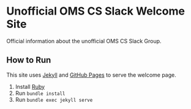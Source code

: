Unofficial OMS CS Slack Welcome Site
===================================

Official information about the unofficial OMS CS Slack Group.

## How to Run

This site uses [Jekyll](https://jekyllrb.com/) and [GitHub
Pages](https://pages.github.com/) to serve the welcome page.

1. Install [Ruby](https://www.ruby-lang.org)
2. Run `bundle install`
3. Run `bundle exec jekyll serve`
